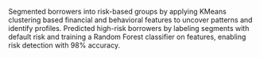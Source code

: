 Segmented borrowers into risk-based groups by applying KMeans clustering based financial and behavioral features to uncover patterns and identify profiles.
Predicted high-risk borrowers by labeling segments with  default risk and training a Random Forest classifier on features, enabling risk detection with 98% accuracy.
